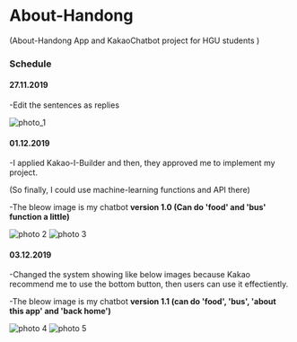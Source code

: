 # About-Handong
(About-Handong App and KakaoChatbot project for HGU students )


### Schedule

#### 27.11.2019
-Edit the sentences as replies

![photo_1](./27.11.2019.png ) 


#### 01.12.2019
-I applied Kakao-I-Builder and then, they approved me to implement my project.

(So finally, I could use machine-learning functions and API there)

-The bleow image is my chatbot __version 1.0 (Can do 'food' and 'bus' function a little)__

![photo 2](./01.12.2019.png ) 
![photo 3](./01.12.2019-(2).png ) 


#### 03.12.2019
-Changed the system showing like below images because Kakao recommend me to use the bottom button, then users can use it effectiently.

-The bleow image is my chatbot __version 1.1 (can do 'food', 'bus', 'about this app' and 'back home')__


![photo 4](./03.12.2019.jpeg ) 
![photo 5](./03.12.2019-(2).png ) 
